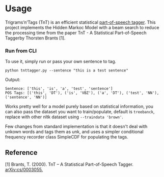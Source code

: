 # Usage
Trigrams’n’Tags (TnT) is an efficient statistical
[part-of-speech tagger](https://universaldependencies.org/u/pos/). This project implements the Hidden Markoc Model with a beam search to reduce the processing time from the paper TnT - A Statistical Part-of-Speech Taggerby Thorsten Brants [1].

### Run from CLI
To use it, simply run or pass your own sentence to tag.
```
python tnttagger.py --sentence "this is a test sentence"
```

Output:
```
Sentence: ['this', 'is', 'a', 'test', 'sentence']
POS Tags: [('this', 'DT'), ('is', 'VBZ'), ('a', 'DT'), ('test', 'NN'), ('sentence', 'NN')]
```

Works pretty well for a model purely based on statistical information, you can also pass the dataset you want to train/populate, default is `treebanck`, replace with other nltk dataset using `--traindata 'brown'`. 

Few changes from standard implementation is that it doesn't deal with unkown words and tags them as unk, and uses a simpler conditional frequency recorder class SimpleCDF for populating the tags.

## Reference
[1] Brants, T. (2000). TnT – A Statistical Part-of-Speech Tagger. [arXiv:cs/0003055.](https://arxiv.org/abs/cs/0003055)
